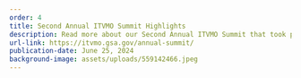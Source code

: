 ```yaml
---
order: 4
title: Second Annual ITVMO Summit Highlights
description: Read more about our Second Annual ITVMO Summit that took place June 11th!
url-link: https://itvmo.gsa.gov/annual-summit/
publication-date: June 25, 2024
background-image: assets/uploads/559142466.jpeg
---
```

